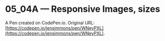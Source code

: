 # 05_04A — Responsive Images, sizes

A Pen created on CodePen.io. Original URL: [https://codepen.io/jensimmons/pen/WNeyPXL](https://codepen.io/jensimmons/pen/WNeyPXL).


